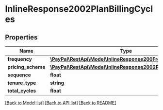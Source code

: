 # InlineResponse2002PlanBillingCycles

## Properties
Name | Type | Description | Notes
------------ | ------------- | ------------- | -------------
**frequency** | [**\PayPal\RestApi\Model\InlineResponse200Frequency**](InlineResponse200Frequency.md) |  | [optional] 
**pricing_scheme** | [**\PayPal\RestApi\Model\InlineResponse2002PlanPricingScheme**](InlineResponse2002PlanPricingScheme.md) |  | [optional] 
**sequence** | **float** |  | [optional] 
**tenure_type** | **string** |  | [optional] 
**total_cycles** | **float** |  | [optional] 

[[Back to Model list]](../README.md#documentation-for-models) [[Back to API list]](../README.md#documentation-for-api-endpoints) [[Back to README]](../README.md)


